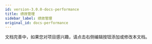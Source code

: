 ```yaml
---
id: version-3.0.0-docs-performance
title: 绩效管理
sidebar_label: 绩效管理
original_id: docs-performance
---
```


文档完善中，如果您对项目感兴趣，请点击右侧编辑按钮添加或修改本文档。